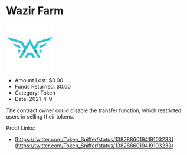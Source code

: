 # Wazir Farm
![Wazir Farm](/rektimages/Wazir-Farm.png)
- Amount Lost: $0.00
- Funds Returned: $0.00
- Category: Token
- Date: 2021-4-9

The contract owner could disable the transfer function, which restricted users in selling their tokens.


Proof Links:
- [https://twitter.com/Token_Sniffer/status/1382886019419103233](https://twitter.com/Token_Sniffer/status/1382886019419103233)



